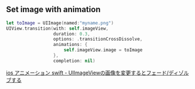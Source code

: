 ## Set image with animation

```swift
let toImage = UIImage(named:"myname.png")
UIView.transition(with: self.imageView,
                  duration: 0.3,
                  options: .transitionCrossDissolve,
                  animations: {
                      self.imageView.image = toImage
                  },
                  completion: nil)
```

[ios アニメーション swift - UIImageViewの画像を変更するとフェード/ディゾルブする](https://code.i-harness.com/ja-jp/q/748f2f)
